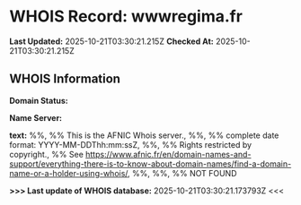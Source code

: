 # WHOIS Record: wwwregima.fr

**Last Updated:** 2025-10-21T03:30:21.215Z
**Checked At:** 2025-10-21T03:30:21.215Z

## WHOIS Information

**Domain Status:** 

**Name Server:** 

**text:** %%, %% This is the AFNIC Whois server., %%, %% complete date format: YYYY-MM-DDThh:mm:ssZ, %%, %% Rights restricted by copyright., %% See https://www.afnic.fr/en/domain-names-and-support/everything-there-is-to-know-about-domain-names/find-a-domain-name-or-a-holder-using-whois/, %%, %%, %% NOT FOUND

**>>> Last update of WHOIS database:** 2025-10-21T03:30:21.173793Z <<<

